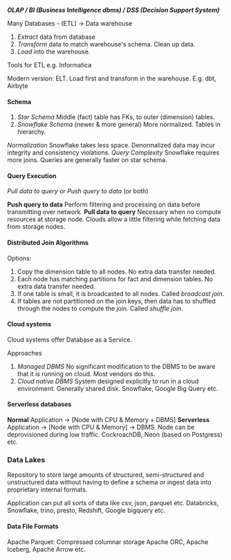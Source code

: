 ***OLAP / BI (Business Intelligence dbms) / DSS (Decision Support System)***

Many Databases - (ETL) &rarr; Data warehouse

1. *Extract* data from database
2. *Transform* data to match warehouse's schema. Clean up data.
3. *Load* into the warehouse.

Tools for ETL e.g. Informatica

Modern version: ELT. Load first and transform in the warehouse. E.g. dbt, Airbyte

#### Schema

1. *Star Schema* Middle (fact) table has FKs, to outer (dimension) tables.
2. *Snowflake Schema* (newer & more general) More normalized. Tables in hierarchy.

*Normalization* Snowflake takes less space. Denormalized data may incur integrity and consistency violations.
*Query Complexity* Snowflake requires more joins. Queries are generally faster on star schema.

#### Query Execution

*Pull data to query* or *Push query to data* (or both)

**Push query to data** Perform filtering and processing on data before transmitting over network.
**Pull data to query** Necessary when no compute resources at storage node. Clouds allow a little filtering while fetching data from storage nodes.

#### Distributed Join Algorithms

Options:
1. Copy the dimension table to all nodes. No extra data transfer needed.
2. Each node has matching partitions for fact and dimension tables. No extra data transfer needed.
3. If one table is small, it is broadcasted to all nodes. Called *broadcast join*.
4. If tables are not partitioned on the join keys, then data has to shuffled through the nodes to compute the join. Called *shuffle join*.

#### Cloud systems

Cloud systems offer Database as a Service.

Approaches
1. *Managed DBMS* No significant modification to the DBMS to be aware that it is running on cloud. Most vendors do this.
2. *Cloud native DBMS* System designed explicitly to run in a cloud environment. Generally shared disk. Snowflake, Google Big Query etc.

#### Serverless databases

**Normal** Application -> [Node with CPU & Memory + DBMS]
**Serverless** Application -> [Node with CPU & Memory] -> DBMS. Node can be deprovisioned during low traffic. CockroachDB, Neon (based on Postgress) etc.

### Data Lakes

Repository to store large amounts of structured, semi-structured and unstructured data without having to define a schema or ingest data into proprietary internal formats.

Application can put all sorts of data like csv, json, parquet etc. Databricks, Snowflake, trino, presto, Redshift, Google bigquery etc.

#### Data File Formats

Apache Parquet: Compressed columnar storage 
Apache ORC, Apache Iceberg, Apache Arrow etc.
